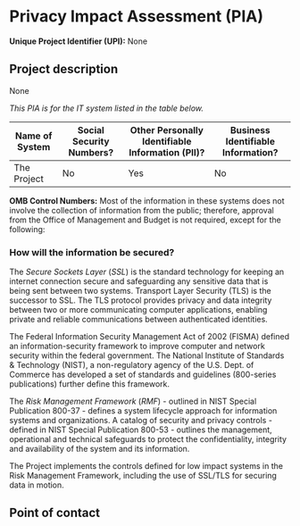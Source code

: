 # Privacy Impact Assessment (PIA)

**Unique Project Identifier (UPI):** None

## Project description

None

_This PIA is for the IT system listed in the table below._

| Name of System | Social Security Numbers? | Other Personally Identifiable Information (PII)? | Business Identifiable Information? |
|----------------|--------------------------|--------------------------------------------------|------------------------------------|
| The Project | No | Yes | No |

**OMB Control Numbers:** Most of the information in these systems does not
involve the collection of information from the public; therefore, approval from the Office of Management and
Budget is not required, except for the following:


### How will the information be secured?

The _Secure Sockets Layer_ (_SSL_) is the standard technology for keeping an internet connection secure and safeguarding any sensitive data that is being sent between two systems. Transport Layer Security (TLS) is the successor to SSL. The TLS protocol provides privacy and data integrity between two or more communicating computer applications, enabling private and reliable communications between authenticated identities.

The Federal Information Security Management Act of 2002 (FISMA) defined an information-security framework to improve computer and network security within the federal government. The National Institute of Standards & Technology (NIST), a non-regulatory agency of the U.S. Dept. of Commerce has developed a set of standards and guidelines (800-series publications) further define this framework.

The _Risk Management Framework_ (_RMF_) - outlined in NIST Special Publication 800-37 - defines a system lifecycle approach for information systems and organizations. A catalog of security and privacy controls - defined in NIST Special Publication 800-53 - outlines the management, operational and technical safeguards to protect the confidentiality, integrity and availability of the system and its information.

The Project implements the controls defined for low impact systems in the Risk Management Framework, including the use of SSL/TLS for securing data in motion.


## Point of contact
